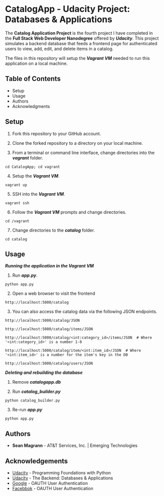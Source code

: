 # CatalogApp - Udacity Project: Databases & Applications

The **Catalog Application Project** is the fourth project I have completed in the **Full Stack Web Developer Nanodegree** offered by **_Udacity_**.  This project simulates a backend database that feeds a frontend page for authenticated users to view, add, edit, and delete items in a catalog.

The files in this repository will setup the **_Vagrant VM_** needed to run this application on a local machine.

## Table of Contents

* Setup
* Usage
* Authors
* Acknowledgments

## Setup

1. Fork this repository to your GitHub account.

2. Clone the forked repository to a directory on your local machine.

3. From a terminal or command line interface, change directories into the **_vagrant_** folder.
```
cd CatalogApp; cd vagrant
```
4. Setup the **_Vagrant VM_**.
```
vagrant up
```
5. SSH into the **_Vagrant VM_**.
```
vagrant ssh
```
6. Follow the **_Vagrant VM_** prompts and change directories.
```
cd /vagrant
```
7. Change directories to the **_catalog_** folder.
```
cd catalog
```

## Usage

**_Running the application in the Vagrant VM_**

1. Run **_app.py_**.
```
python app.py
```
2. Open a web browser to visit the frontend
```
http://localhost:5000/catalog
```
3. You can also access the catalog data via the following JSON endpoints.
```
http://localhost:5000/catalog/JSON
```
```
http://localhost:5000/catalog/items/JSON
```
```
http://localhost:5000/catalog/<int:category_id>/items/JSON  # Where '<int:category_id>' is a number 1-8
```
```
http://localhost:5000/catalog/item/<int:item_id>/JSON  # Where '<int:item_id>' is a number for the item's key in the DB
```
```
http://localhost:5000/catalog/users/JSON
```

**_Deleting and rebuilding the database_**

1. Remove **_catalogapp.db_**

2. Run **_catalog_builder.py_**
```
python catalog_builder.py
```
3. Re-run **_app.py_**
```
python app.py
```

## Authors

* **Sean Magrann** - AT&T Services, Inc. | Emerging Technologies

## Acknowledgements

* [Udacity](https://www.udacity.com/) - Programming Foundations with Python
* [Udacity](https://www.udacity.com/) - The Backend: Databases & Applications
* [Google](https://developers.google.com/) - OAUTH User Authentication
* [Facebbok](https://developers.facebook.com/) - OAUTH User Authentication
